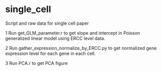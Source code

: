 # single_cell
Script and raw data for single cell paper

1 Run get_GLM_parameter.r to get slope and intercept in Poisson generalized linear model using ERCC level data.

2 Run gather_expression_normalize_by_ERCC.py to get normalized gene expression level for each gene in each cell.

3 Run PCA.r to get PCA figure

